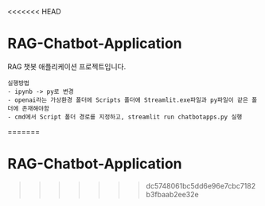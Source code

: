 <<<<<<< HEAD
# RAG-Chatbot-Application
RAG 챗봇 애플리케이션 프로젝트입니다.

```
실행방법
- ipynb -> py로 변경
- openai라는 가상환경 폴더에 Scripts 폴더에 Streamlit.exe파일과 py파일이 같은 폴더에 존재해야함
- cmd에서 Script 폴더 경로를 지정하고, streamlit run chatbotapps.py 실행
```
=======
# RAG-Chatbot-Application
>>>>>>> dc5748061bc5dd6e96e7cbc7182b3fbaab2ee32e
